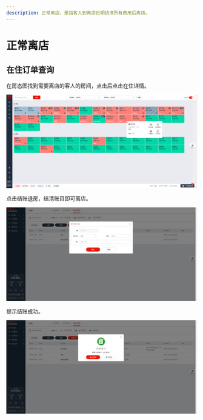 ```yaml
---
description: 正常离店，是指客人到离店日期结清所有费用后离店。
---
```


# 正常离店

## 在住订单查询

在房态图找到需要离店的客人的房间，点击后点击在住详情。

![&#x5355;&#x51FB;&#x9700;&#x8981;&#x79BB;&#x5E97;&#x7684;&#x5BA2;&#x4EBA;&#x7684;&#x623F;&#x95F4;&#xFF0C;&#x70B9;&#x51FB;&#x5F39;&#x7A97;&#x4E2D;&#x7684;&#x8D26;&#x52A1;/&#x79BB;&#x5E97;](../../.gitbook/assets/image%20%2893%29.png)

  
点击结账退房，结清账目即可离店。

![&#x70B9;&#x51FB;&#x786E;&#x8BA4;&#x7ED3;&#x8D26;&#xFF0C;&#x5373;&#x53EF;&#x5B8C;&#x6210;&#x9000;&#x623F;](../../.gitbook/assets/image%20%2811%29.png)

提示结账成功。

![&#x63D0;&#x793A;&#x7ED3;&#x8D26;&#x6210;&#x529F;](../../.gitbook/assets/image%20%28101%29.png)

